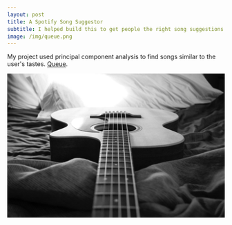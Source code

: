 ```yaml
---
layout: post
title: A Spotify Song Suggestor
subtitle: I helped build this to get people the right song suggestions
image: /img/queue.png
---
```


My project used principal component analysis to find songs similar to the user's tastes. [Queue](https://spotify-ss.herokuapp.com/).

![](/img/queue.png) 
